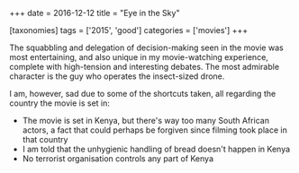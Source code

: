 +++
date = 2016-12-12
title = "Eye in the Sky"

[taxonomies]
tags = ['2015', 'good']
categories = ['movies']
+++

The squabbling and delegation of decision-making seen in the movie was
most entertaining, and also unique in my movie-watching experience,
complete with high-tension and interesting debates. The most admirable
character is the guy who operates the insect-sized drone.

I am, however, sad due to some of the shortcuts taken, all regarding the
country the movie is set in:

-   The movie is set in Kenya, but there's way too many South African
    actors, a fact that could perhaps be forgiven since filming took
    place in that country
-   I am told that the unhygienic handling of bread doesn't happen in
    Kenya
-   No terrorist organisation controls any part of Kenya

